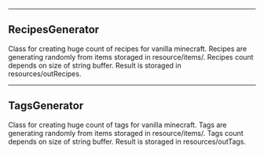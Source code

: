 -------------------------------------------
RecipesGenerator
-------------------------------------------
Class for creating huge count of recipes for vanilla minecraft. Recipes are generating randomly from items storaged in resource/items/. Recipes count depends on size of string buffer. Result is storaged in resources/outRecipes.

-------------------------------------------
TagsGenerator
-------------------------------------------

Class for creating huge count of tags for vanilla minecraft. Tags are generating randomly from items storaged in resource/items/. Tags count depends on size of string buffer. Result is storaged in resources/outTags.

